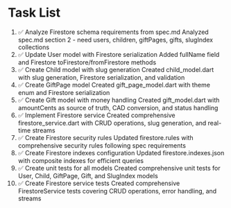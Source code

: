 # Task List

1. ✅ Analyze Firestore schema requirements from spec.md
Analyzed spec.md section 2 - need users, children, giftPages, gifts, slugIndex collections
2. ✅ Update User model with Firestore serialization
Added fullName field and Firestore toFirestore/fromFirestore methods
3. ✅ Create Child model with slug generation
Created child_model.dart with slug generation, Firestore serialization, and validation
4. ✅ Create GiftPage model
Created gift_page_model.dart with theme enum and Firestore serialization
5. ✅ Create Gift model with money handling
Created gift_model.dart with amountCents as source of truth, CAD conversion, and status handling
6. ✅ Implement Firestore service
Created comprehensive firestore_service.dart with CRUD operations, slug generation, and real-time streams
7. ✅ Create Firestore security rules
Updated firestore.rules with comprehensive security rules following spec requirements
8. ✅ Create Firestore indexes configuration
Updated firestore.indexes.json with composite indexes for efficient queries
9. ✅ Create unit tests for all models
Created comprehensive unit tests for User, Child, GiftPage, Gift, and SlugIndex models
10. ✅ Create Firestore service tests
Created comprehensive FirestoreService tests covering CRUD operations, error handling, and streams

